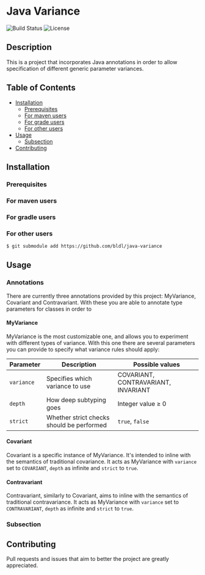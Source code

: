 # Java Variance

![Build Status](https://img.shields.io/github/workflow/status/bldl/java-variance/CI) ![License](https://img.shields.io/github/license/bldl/java-variance)

## Description

This is a project that incorporates Java annotations in order to allow specification of different generic parameter variances.

## Table of Contents

- [Installation](#installation)
  - [Prerequisites](#prerequisites)
  - [For maven users](#for-maven-users)
  - [For grade users](#for-gradle-users)
  - [For other users](#for-other-users)
- [Usage](#usage)
  - [Subsection](#subsection)
- [Contributing](#contributing)

## Installation

### Prerequisites

### For maven users

<!-- TODO: Add when project is published to maven central -->

### For gradle users

<!-- TODO: Add when project is published to maven central -->

### For other users

```bash
$ git submodule add https://github.com/bldl/java-variance
```

## Usage

### Annotations

There are currently three annotations provided by this project: MyVariance, Covariant and Contravariant. With these you are able to annotate type parameters for classes in order to

#### MyVariance

MyVariance is the most customizable one, and allows you to experiment with different types of variance. With this one there are several parameters you can provide to specify what variance rules should apply:

| Parameter  | Description                               | Possible values                     |
| ---------- | ----------------------------------------- | ----------------------------------- |
| `variance` | Specifies which variance to use           | COVARIANT, CONTRAVARIANT, INVARIANT |
| `depth`    | How deep subtyping goes                   | Integer value ≥ 0                   |
| `strict`   | Whether strict checks should be performed | `true`, `false`                     |

#### Covariant

Covariant is a specific instance of MyVariance. It's intended to inline with the semantics of traditional covariance. It acts as MyVariance with `variance` set to `COVARIANT`, `depth` as infinite and `strict` to `true`.

#### Contravariant

Contravariant, similarly to Covariant, aims to inline with the semantics of traditional contravariance. It acts as MyVariance with `variance` set to `CONTRAVARIANT`, `depth` as infinite and `strict` to `true`.

### Subsection

## Contributing

Pull requests and issues that aim to better the project are greatly appreciated.
